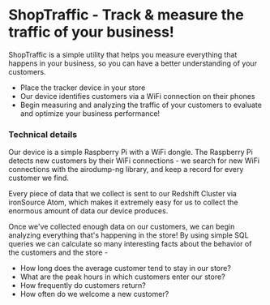 # ShopTraffic - Track & measure the traffic of your business!
ShopTraffic is a simple utility that helps you measure everything that happens in your business, so you can have a better understanding of your customers.

* Place the tracker device in your store
* Our device identifies customers via a WiFi connection on their phones
* Begin measuring and analyzing the traffic of your customers to evaluate and optimize your business performance!


### Technical details
Our device is a simple Raspberry Pi with a WiFi dongle. The Raspberry Pi detects new customers by their WiFi connections - we search for new WiFi connections with the airodump-ng library, and keep a record for every customer we find.

Every piece of data that we collect is sent to our Redshift Cluster via ironSource Atom, which makes it extremely easy for us to collect the enormous amount of data our device produces.

Once we've collected enough data on our customers, we can begin analyzing everything that's happening in the store! By using simple SQL queries we can calculate so many interesting facts about the behavior of the customers and the store -
* How long does the average customer tend to stay in our store?
* What are the peak hours in which customers enter our store?
* How frequently do customers return?
* How often do we welcome a new customer?
